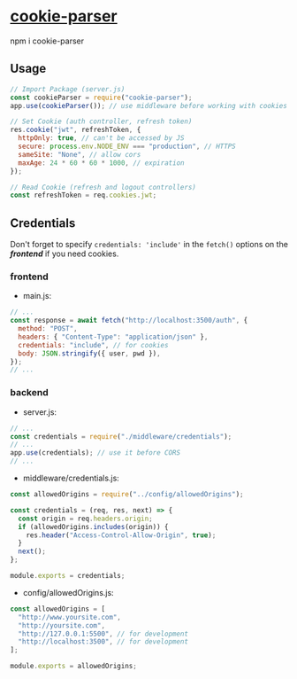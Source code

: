 # [cookie-parser](https://www.npmjs.com/package/cookie-parser)

npm i cookie-parser

## Usage

```javascript
// Import Package (server.js)
const cookieParser = require("cookie-parser");
app.use(cookieParser()); // use middleware before working with cookies

// Set Cookie (auth controller, refresh token)
res.cookie("jwt", refreshToken, {
  httpOnly: true, // can't be accessed by JS
  secure: process.env.NODE_ENV === "production", // HTTPS
  sameSite: "None", // allow cors
  maxAge: 24 * 60 * 60 * 1000, // expiration
});

// Read Cookie (refresh and logout controllers)
const refreshToken = req.cookies.jwt;
```

## Credentials

Don't forget to specify `credentials: 'include'` in the `fetch()` options on the **_frontend_** if you need cookies.

### frontend

- main.js:

```javascript
// ...
const response = await fetch("http://localhost:3500/auth", {
  method: "POST",
  headers: { "Content-Type": "application/json" },
  credentials: "include", // for cookies
  body: JSON.stringify({ user, pwd }),
});
// ...
```

### backend

- server.js:

```javascript
// ...
const credentials = require("./middleware/credentials");
// ...
app.use(credentials); // use it before CORS
// ...
```

- middleware/credentials.js:

```javascript
const allowedOrigins = require("../config/allowedOrigins");

const credentials = (req, res, next) => {
  const origin = req.headers.origin;
  if (allowedOrigins.includes(origin)) {
    res.header("Access-Control-Allow-Origin", true);
  }
  next();
};

module.exports = credentials;
```

- config/allowedOrigins.js:

```javascript
const allowedOrigins = [
  "http://www.yoursite.com",
  "http://yoursite.com",
  "http://127.0.0.1:5500", // for development
  "http://localhost:3500", // for development
];

module.exports = allowedOrigins;
```

